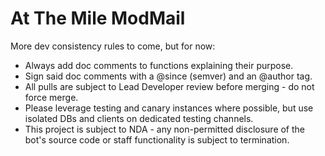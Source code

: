 # At The Mile ModMail

More dev consistency rules to come, but for now:
- Always add doc comments to functions explaining their purpose.
- Sign said doc comments with a @since (semver) and an @author tag.
- All pulls are subject to Lead Developer review before merging - do not force merge.
- Please leverage testing and canary instances where possible, but use isolated DBs and clients on dedicated testing channels.
- This project is subject to NDA - any non-permitted disclosure of the bot's source code or staff functionality is subject to termination.